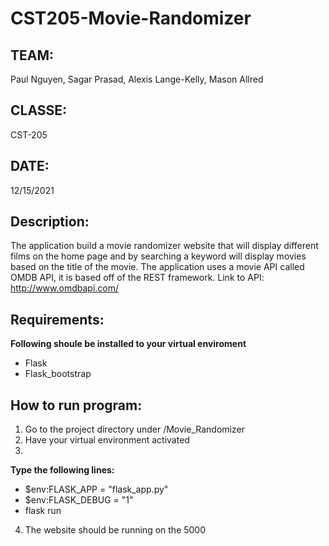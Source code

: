 # CST205-Movie-Randomizer

## TEAM: 
Paul Nguyen, Sagar Prasad, Alexis Lange-Kelly, Mason Allred

## CLASSE: 
CST-205 

## DATE:
12/15/2021 

## Description: 
The application build a movie randomizer website that will display different films on the home page and by searching a keyword will display movies based on the title of the movie. The application uses a movie API called OMDB API, it is based off of the REST framework. Link to API: http://www.omdbapi.com/

## Requirements: 
**Following shoule be installed to your virtual enviroment**
* Flask
* Flask_bootstrap

## How to run program: 
1. Go to the project directory under /Movie_Randomizer
2. Have your virtual environment activated
3. 
**Type the following lines:** 
* $env:FLASK_APP = "flask_app.py"
* $env:FLASK_DEBUG = "1"
* flask run
4. The website should be running on the 5000
